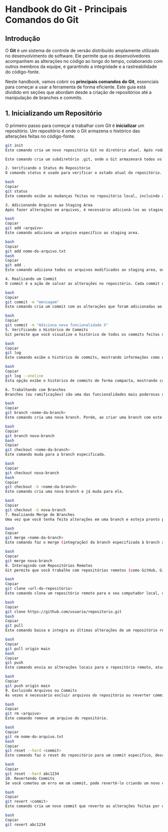 # Handbook do Git - Principais Comandos do Git

## Introdução

O **Git** é um sistema de controle de versão distribuído amplamente utilizado no desenvolvimento de software. Ele permite que os desenvolvedores acompanhem as alterações no código ao longo do tempo, colaborando com outros membros da equipe, e garantindo a integridade e a rastreabilidade do código-fonte.

Neste handbook, vamos cobrir os **principais comandos do Git**, essenciais para começar a usar a ferramenta de forma eficiente. Este guia está dividido em seções que abordam desde a criação de repositórios até a manipulação de branches e commits.

## 1. Inicializando um Repositório

O primeiro passo para começar a trabalhar com Git é **inicializar** um repositório. Um repositório é onde o Git armazena o histórico das alterações feitas no código-fonte.

```bash
git init
Este comando cria um novo repositório Git no diretório atual. Após rodá-lo, você pode começar a adicionar arquivos e comitar alterações.

Este comando cria um subdiretório .git, onde o Git armazenará todos os arquivos e configurações do repositório.

2. Verificando o Status do Repositório
O comando status é usado para verificar o estado atual do repositório. Ele mostra quais arquivos foram alterados, quais ainda não foram adicionados ao staging area, e quais estão prontos para serem comitados.

bash
Copiar
git status
Este comando exibe as mudanças feitas no repositório local, incluindo arquivos modificados e novos arquivos que ainda não foram adicionados ao staging area.

3. Adicionando Arquivos ao Staging Area
Após fazer alterações em arquivos, é necessário adicioná-los ao staging area para que fiquem prontos para o commit. O staging area serve como uma área de preparação antes de registrar as alterações no repositório.

bash
Copiar
git add <arquivo>
Este comando adiciona um arquivo específico ao staging area.

bash
Copiar
git add nome-do-arquivo.txt
bash
Copiar
git add .
Este comando adiciona todos os arquivos modificados ao staging area, ou seja, prepara todos os arquivos para o commit.

4. Realizando um Commit
O commit é a ação de salvar as alterações no repositório. Cada commit deve ser acompanhado por uma mensagem que descreve as mudanças feitas.

bash
Copiar
git commit -m "mensagem"
Este comando cria um commit com as alterações que foram adicionadas ao staging area. A mensagem que você fornecer deve explicar de forma clara e concisa as mudanças feitas.

bash
Copiar
git commit -m "Adiciona nova funcionalidade X"
5. Verificando o Histórico de Commits
Git permite que você visualize o histórico de todos os commits feitos no repositório.

bash
Copiar
git log
Este comando exibe o histórico de commits, mostrando informações como o hash do commit, o autor e a data.

bash
Copiar
git log --oneline
Esta opção exibe o histórico de commits de forma compacta, mostrando cada commit em uma linha.

6. Trabalhando com Branches
Branches (ou ramificações) são uma das funcionalidades mais poderosas do Git. Elas permitem que você desenvolva novos recursos ou corrija bugs em paralelo ao desenvolvimento principal.

bash
Copiar
git branch <nome-da-branch>
Este comando cria uma nova branch. Porém, ao criar uma branch com este comando, você não será automaticamente transferido para ela.

bash
Copiar
git branch nova-branch
bash
Copiar
git checkout <nome-da-branch>
Este comando muda para a branch especificada.

bash
Copiar
git checkout nova-branch
bash
Copiar
git checkout -b <nome-da-branch>
Este comando cria uma nova branch e já muda para ela.

bash
Copiar
git checkout -b nova-branch
7. Realizando Merge de Branches
Uma vez que você tenha feito alterações em uma branch e esteja pronto para integrar essas mudanças de volta à branch principal, você pode usar o merge.

bash
Copiar
git merge <nome-da-branch>
Este comando faz o merge (integração) da branch especificada à branch atual.

bash
Copiar
git merge nova-branch
8. Interagindo com Repositórios Remotos
Git permite que você trabalhe com repositórios remotos (como GitHub, GitLab, Bitbucket), onde seu código é armazenado centralmente e pode ser compartilhado com outras pessoas.

bash
Copiar
git clone <url-do-repositório>
Este comando clona um repositório remoto para o seu computador local, criando uma cópia completa do projeto.

bash
Copiar
git clone https://github.com/usuario/repositorio.git
bash
Copiar
git pull
Este comando baixa e integra as últimas alterações de um repositório remoto para o seu repositório local.

bash
Copiar
git pull origin main
bash
Copiar
git push
Este comando envia as alterações locais para o repositório remoto, atualizando-o com seus commits.

bash
Copiar
git push origin main
9. Excluindo Arquivos ou Commits
Às vezes é necessário excluir arquivos do repositório ou reverter commits.

bash
Copiar
git rm <arquivo>
Este comando remove um arquivo do repositório.

bash
Copiar
git rm nome-do-arquivo.txt
bash
Copiar
git reset --hard <commit>
Este comando faz o reset do repositório para um commit específico, descartando todas as alterações posteriores.

bash
Copiar
git reset --hard abc1234
10. Revertendo Commits
Se você cometeu um erro em um commit, pode revertê-lo criando um novo commit que desfaz as alterações.

bash
Copiar
git revert <commit>
Este comando cria um novo commit que reverte as alterações feitas por um commit anterior.

bash
Copiar
git revert abc1234
